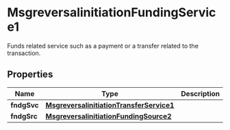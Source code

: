 

# MsgreversalinitiationFundingService1

Funds related service such as a payment or a transfer related to the transaction.

## Properties

| Name | Type | Description | Notes |
|------------ | ------------- | ------------- | -------------|
|**fndgSvc** | [**MsgreversalinitiationTransferService1**](MsgreversalinitiationTransferService1.md) |  |  [optional] |
|**fndgSrc** | [**MsgreversalinitiationFundingSource2**](MsgreversalinitiationFundingSource2.md) |  |  [optional] |



